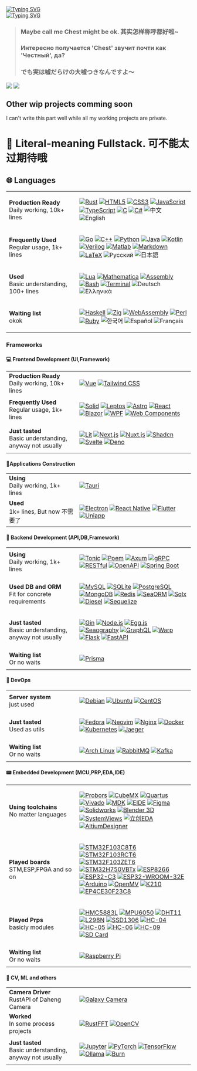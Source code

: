 <div><a href="https://git.io/typing-svg"><img src="https://readme-typing-svg.herokuapp.com?font=Fira+Code&size=24&pause=1000&color=A9A9A9&repeat=false&width=480&lines=%E2%9D%A4%E5%96%80%E5%95%A6%E5%96%80%E5%95%A6%E6%B5%81%E8%BD%AC%E5%BE%80%E5%A4%8D%E7%9A%84%E5%AD%A3%E8%8A%82+++%E4%B8%8E%E4%BD%A0%E5%B9%B6%E5%88%97%E9%9D%A2%E5%89%8D" alt="Typing SVG" /></a></div>
<div><a href="https://git.io/typing-svg"><img src="https://readme-typing-svg.herokuapp.com?font=Fira+Code&size=24&pause=1000&color=A9A9A9&repeat=false&width=480&lines=%E5%B0%B1%E8%BF%99%E6%A0%B7%E5%81%9A%E4%B8%AA%E7%99%BD%E6%97%A5%E6%A2%A6%E5%90%A7+%E6%80%8E%E4%B9%88%E6%A0%B7%E9%83%BD%E9%9A%8F%E5%AE%83%E5%8E%BB%E5%90%A7~%E2%9D%A4" alt="Typing SVG" /></a></div>

> ### Maybe call me Chest might be ok. 其实怎样称呼都好啦~
> ### Интересно получается 'Chest' звучит почти как 'Честный', да? 
> ### でも実は嘘だらけの大嘘つきなんですよ～

<div>
  <img align="center"  src="https://github-readme-stats.vercel.app/api?username=zoneherobrine&theme=cobalt&show_icons=true&count_private=true" />
  <img align="center"  src="https://github-readme-stats.anuraghazra1.vercel.app/api/top-langs/?username=zoneherobrine&theme=dark&hide_border=true&no-bg=true&no-frame=true&langs_count=10"/>
</div>

## Other wip projects comming soon 
I can't write this part well while all my working projects are private.


# 🚀 Literal-meaning Fullstack. 可不能太过期待哦

<div align="left">

## 🌐 Languages

<table>
<tr>
    <td width="176px"><b>Production Ready</b><br/>Daily working, 10k+ lines</td>
    <td>
       
[![Rust](https://img.shields.io/badge/Rust%20-%23000000.svg?style=flat-square&logo=rust&logoColor=white)](https://www.rust-lang.org/)
[![HTML5](https://img.shields.io/badge/HTML5%20-%23E34F26.svg?style=flat-square&logo=html5&logoColor=white)](https://developer.mozilla.org/en-US/docs/Web/Guide/HTML/HTML5)
[![CSS3](https://img.shields.io/badge/CSS3%20-%231572B6.svg?style=flat-square&logo=css3&logoColor=white)](https://developer.mozilla.org/en-US/docs/Web/CSS)
[![JavaScript](https://img.shields.io/badge/JavaScript%20-%23F7DF1E.svg?style=flat-square&logo=javascript&logoColor=black)](https://developer.mozilla.org/en-US/docs/Web/JavaScript)
[![TypeScript](https://img.shields.io/badge/TypeScript%20-%23007ACC.svg?style=flat-square&logo=typescript&logoColor=white)](https://www.typescriptlang.org/)
[![C](https://img.shields.io/badge/C%20-%232370ED.svg?style=flat-square&logo=c&logoColor=white)](https://en.cppreference.com/w/c)
[![C#](https://img.shields.io/badge/C%23%20-%23239120.svg?style=flat-square&logo=dotnet&logoColor=white)](https://learn.microsoft.com/en-us/dotnet/csharp/)
![中文](https://img.shields.io/badge/中文%20-%23FF0000.svg?style=flat-square&logo=china&logoColor=white)
![English](https://img.shields.io/badge/English%20-%23008080.svg?style=flat-square&logo=united-kingdom&logoColor=white)

  </td>
</tr>
<tr>
    <td><b>Frequently Used</b><br/>Regular usage, 1k+ lines</td>
    <td>
       
[![Go](https://img.shields.io/badge/Go%20-%2300ADD8.svg?style=flat-square&logo=go&logoColor=white)](https://golang.org/)
[![C++](https://img.shields.io/badge/C++%20-%2300599C.svg?style=flat-square&logo=c%2B%2B&logoColor=white)](https://isocpp.org/)
[![Python](https://img.shields.io/badge/Python%20-%2314354C.svg?style=flat-square&logo=python&logoColor=white)](https://www.python.org/)
[![Java](https://img.shields.io/badge/Java%20-%23007396.svg?style=flat-square&logo=java&logoColor=white)](https://www.java.com/)
[![Kotlin](https://img.shields.io/badge/Kotlin%20-%230095D5.svg?style=flat-square&logo=kotlin&logoColor=white)](https://kotlinlang.org/)
[![Verilog](https://img.shields.io/badge/Verilog%20-%23000000.svg?style=flat-square&logo=vdhl&logoColor=white)](https://en.wikipedia.org/wiki/Verilog)
[![Matlab](https://img.shields.io/badge/Matlab%20-%23007ACC.svg?style=flat-square&logo=mathworks&logoColor=white)](https://www.mathworks.com/products/matlab.html)
[![Markdown](https://img.shields.io/badge/Markdown%20-%23000000.svg?style=flat-square&logo=markdown&logoColor=white)](https://www.markdownguide.org/)
[![LaTeX](https://img.shields.io/badge/LaTeX%20-%23008080.svg?style=flat-square&logo=latex&logoColor=white)](https://www.latex-project.org/)
![Русский](https://img.shields.io/badge/Русский%20-%23FF0000.svg?style=flat-square&logo=russia&logoColor=white)
![日本語](https://img.shields.io/badge/日本語%20-%23FFFFFF.svg?style=flat-square&logo=japan&logoColor=red)

  </td>
</tr>
<tr>
    <td><b>Used</b><br/>Basic understanding, 100+ lines</td>
    <td>
       
[![Lua](https://img.shields.io/badge/Lua%20-%232C2D72.svg?style=flat-square&logo=lua&logoColor=white)](https://www.lua.org/)
[![Mathematica](https://img.shields.io/badge/Mathematica%20-%23DB7B2B.svg?style=flat-square&logo=wolfram&logoColor=white)](https://www.wolfram.com/mathematica/)
[![Assembly](https://img.shields.io/badge/Assembly%20-%23000000.svg?style=flat-square&logo=assembly&logoColor=white)](https://en.wikipedia.org/wiki/Assembly_language)
[![Bash](https://img.shields.io/badge/Bash%20-%234EAA25.svg?style=flat-square&logo=gnu-bash&logoColor=white)](https://www.gnu.org/software/bash/)
[![Terminal](https://img.shields.io/badge/Terminal-%23054020?style=flat-square&logo=gnu-bash&logoColor=white)](https://en.wikipedia.org/wiki/Computer_terminal)
![Deutsch](https://img.shields.io/badge/Deutsch%20-%23000000.svg?style=flat-square&logo=germany&logoColor=white)
![Ελληνικά](https://img.shields.io/badge/Ελληνικά%20-%230070C1.svg?style=flat-square&logo=greece&logoColor=white)
  </td>
</tr>
<tr>
    <td><b>Waiting list</b><br/>okok</td>
    <td>

[![Haskell](https://img.shields.io/badge/Haskell%20-%235D4F85.svg?style=flat-square&logo=haskell&logoColor=white)](https://www.haskell.org/)
[![Zig](https://img.shields.io/badge/Zig%20-%23000000.svg?style=flat-square&logo=zig&logoColor=white)](https://ziglang.org/)
[![WebAssembly](https://img.shields.io/badge/WebAssembly%20-%236649B8.svg?style=flat-square&logo=webassembly&logoColor=white)](https://webassembly.org/)
[![Perl](https://img.shields.io/badge/Perl%20-%23339478.svg?style=flat-square&logo=perl&logoColor=white)](https://www.perl.org/)
[![Ruby](https://img.shields.io/badge/Ruby%20-%23CC342D.svg?style=flat-square&logo=ruby&logoColor=white)](https://www.ruby-lang.org/en/)
![한국어](https://img.shields.io/badge/한국어%20-%230000FF.svg?style=flat-square&logo=south-korea&logoColor=white)
![Español](https://img.shields.io/badge/Español%20-%23800080.svg?style=flat-square&logo=spain&logoColor=white)
![Français](https://img.shields.io/badge/Français%20-%230073C6.svg?style=flat-square&logo=france&logoColor=white)
  </td>
</tr>
</table>




### Frameworks

#### 💻 Frontend Development (UI,Framework)

<table>
<tr>
    <td width="176px"><b>Production Ready</b><br/>Daily working, 10k+ lines</td>
    <td>

[![Vue](https://img.shields.io/badge/Vue.js%20-%234FC08D.svg?style=flat-square&logo=vue.js&logoColor=white)](https://vuejs.org/)
[![Tailwind CSS](https://img.shields.io/badge/Tailwind%20CSS%20-%2338B2AC.svg?style=flat-square&logo=tailwind-css&logoColor=white)](https://tailwindcss.com/)
    </td>
</tr>
<tr>
    <td><b>Frequently Used</b><br/>Regular usage, 1k+ lines</td>
    <td>

[![Solid](https://img.shields.io/badge/Solid%20-%232C4F7C.svg?style=flat-square&logo=solid&logoColor=white)](https://www.solidjs.com/)
[![Leptos](https://img.shields.io/badge/Leptos%20-%235749A1.svg?style=flat-square&logo=leptos&logoColor=white)](https://www.leptos.dev/)
[![Astro](https://img.shields.io/badge/Astro%20-%23FF5D01.svg?style=flat-square&logo=astro&logoColor=white)](https://astro.build/)
[![React](https://img.shields.io/badge/React%20-%2361DAFB.svg?style=flat-square&logo=react&logoColor=black)](https://react.dev/)
[![Blazor](https://img.shields.io/badge/Blazor%20-%235C2D91.svg?style=flat-square&logo=blazor&logoColor=white)](https://dotnet.microsoft.com/apps/aspnet/web-apps/blazor)
[![WPF](https://img.shields.io/badge/WPF%20-%23078C6C.svg?style=flat-square&logo=.net&logoColor=white)](https://learn.microsoft.com/en-us/dotnet/desktop/wpf/overview/)
[![Web Components](https://img.shields.io/badge/Web%20Components%20-%230076D6.svg?style=flat-square&logo=webcomponents.org&logoColor=white)](https://www.webcomponents.org/)
    </td>
</tr>
<tr>
    <td><b>Just tasted</b><br/>Basic understanding, anyway not usually</td>
    <td>

[![Lit](https://img.shields.io/badge/Lit%20-%2337B6FF.svg?style=flat-square&logo=lit&logoColor=white)](https://lit.dev/)
[![Next.js](https://img.shields.io/badge/Next.js%20-%23000000.svg?style=flat-square&logo=next.js&logoColor=white)](https://nextjs.org/)
[![Nuxt.js](https://img.shields.io/badge/Nuxt.js%20-%2300C58E.svg?style=flat-square&logo=nuxt.js&logoColor=white)](https://nuxt.com/)
[![Shadcn](https://img.shields.io/badge/Shadcn%20-%23000000.svg?style=flat-square&logo=shadcn&logoColor=white)](https://ui.shadcn.com/)
[![Svelte](https://img.shields.io/badge/Svelte%20-%23FF3E00.svg?style=flat-square&logo=svelte&logoColor=white)](https://svelte.dev/)
[![Deno](https://img.shields.io/badge/Deno%20-%23000000.svg?style=flat-square&logo=deno&logoColor=white)](https://deno.land/)
    </td>
</tr>
</table>


#### 📱Applications Construction


<table>
<tr>
    <td width="176px"><b>Using</b><br/>Daily working, 1k+ lines</td>
    <td>

[![Tauri](https://img.shields.io/badge/Tauri%20-%23A0A0A0.svg?style=flat-square&logo=tauri&logoColor=white)](https://tauri.app/)
    </td>
</tr>
<tr>
    <td><b>Used</b><br/>1k+ lines, But now 不需要了</td>
    <td>

[![Electron](https://img.shields.io/badge/Electron%20-%23478463.svg?style=flat-square&logo=electron&logoColor=white)](https://www.electronjs.org/)
[![React Native](https://img.shields.io/badge/React%20Native%20-%2361DAFB.svg?style=flat-square&logo=react&logoColor=black)](https://reactnative.dev/)
[![Flutter](https://img.shields.io/badge/Flutter%20-%2302569B.svg?style=flat-square&logo=flutter&logoColor=white)](https://flutter.dev/)
[![Uniapp](https://img.shields.io/badge/Uniapp%20-%23000000.svg?style=flat-square&logo=uniapp&logoColor=white)](https://uniapp.dcloud.io/)
    </td>
</tr>
</table>


#### 🎨 Backend Development (API,DB,Framework)

<table>
<tr>
    <td width="176px"><b>Using</b><br/>Daily working, 1k+ lines</td>
    <td>

[![Tonic](https://img.shields.io/badge/Tonic%20-%23FF6C37.svg?style=flat-square&logo=rust&logoColor=white)](https://github.com/hyperium/tonic)
[![Poem](https://img.shields.io/badge/Poem%20-%23001B44.svg?style=flat-square&logo=rust&logoColor=white)](https://github.com/poem-web/poem)
[![Axum](https://img.shields.io/badge/Axum%20-%230D1017.svg?style=flat-square&logo=rust&logoColor=white)](https://docs.rs/axum/latest/axum/)
[![gRPC](https://img.shields.io/badge/gRPC%20-%23000000.svg?style=flat-square&logo=grpc&logoColor=white)](https://grpc.io/)
[![RESTful](https://img.shields.io/badge/RESTful%20-%23009688.svg?style=flat-square&logo=rest&logoColor=white)](https://restfulapi.net/)
[![OpenAPI](https://img.shields.io/badge/OpenAPI%20-%2385EA2D.svg?style=flat-square&logo=openapi-initiative&logoColor=white)](https://www.openapis.org/)
[![Spring Boot](https://img.shields.io/badge/Spring%20Boot%20-%236DB33F.svg?style=flat-square&logo=spring-boot&logoColor=white)](https://spring.io/projects/spring-boot)
    </td>
</tr>
<tr>
    <td><b>Used DB and ORM</b><br/>Fit for concrete requirements</td>
    <td>

[![MySQL](https://img.shields.io/badge/MySQL%20-%234479A1.svg?style=flat-square&logo=mysql&logoColor=white)](https://www.mysql.com/)
[![SQLite](https://img.shields.io/badge/SQLite%20-%23003B57.svg?style=flat-square&logo=sqlite&logoColor=white)](https://www.sqlite.org/)
[![PostgreSQL](https://img.shields.io/badge/PostgreSQL%20-%23336791.svg?style=flat-square&logo=postgresql&logoColor=white)](https://www.postgresql.org/)
[![MongoDB](https://img.shields.io/badge/MongoDB%20-%2347A248.svg?style=flat-square&logo=mongodb&logoColor=white)](https://www.mongodb.com/)
[![Redis](https://img.shields.io/badge/Redis%20-%23DC382D.svg?style=flat-square&logo=redis&logoColor=white)](https://redis.io/)
[![SeaORM](https://img.shields.io/badge/SeaORM%20-%230D1017.svg?style=flat-square&logo=rust&logoColor=white)](https://www.sea-ql.org/SeaORM/)
[![Sqlx](https://img.shields.io/badge/Sqlx%20-%23000000.svg?style=flat-square&logo=rust&logoColor=white)](https://github.com/launchbadge/sqlx)
[![Diesel](https://img.shields.io/badge/Diesel%20-%23000000.svg?style=flat-square&logo=rust&logoColor=white)](https://diesel.rs/)
[![Sequelize](https://img.shields.io/badge/Sequelize%20-%2352B0E7.svg?style=flat-square&logo=sequelize&logoColor=white)](https://sequelize.org/)
    </td>
</tr>

<tr>
 <td><b>Just tasted</b><br/>Basic understanding, anyway not usually</td>
    <td>


[![Gin](https://img.shields.io/badge/Gin%20-%2300ADD8.svg?style=flat-square&logo=go&logoColor=white)](https://gin-gonic.com/)
[![Node.js](https://img.shields.io/badge/Node.js%20-%2343853D.svg?style=flat-square&logo=node.js&logoColor=white)](https://nodejs.org/)
[![Egg.js](https://img.shields.io/badge/Egg.js%20-%2330A9DE.svg?style=flat-square&logo=egg&logoColor=white)](https://www.eggjs.org/)
[![Seaography](https://img.shields.io/badge/Seaography%20-%234B32C3.svg?style=flat-square&logo=graphql&logoColor=white)](https://github.com/SeaQL/seaography)
[![GraphQL](https://img.shields.io/badge/GraphQL%20-%23E10098.svg?style=flat-square&logo=graphql&logoColor=white)](https://graphql.org/)
[![Warp](https://img.shields.io/badge/Warp%20-%23000000.svg?style=flat-square&logo=rust&logoColor=white)](https://docs.rs/warp/latest/warp/)
[![Flask](https://img.shields.io/badge/Flask%20-%23000000.svg?style=flat-square&logo=flask&logoColor=white)](https://flask.palletsprojects.com/)
[![FastAPI](https://img.shields.io/badge/FastAPI%20-%23009688.svg?style=flat-square&logo=fastapi&logoColor=white)](https://fastapi.tiangolo.com/)
    </td>
</tr>
<tr>
    <td><b>Waiting list</b><br/>Or no waits</td>
    <td>

    
[![Prisma](https://img.shields.io/badge/Prisma%20-%23000000.svg?style=flat-square&logo=prisma&logoColor=white)](https://www.prisma.io/)
    </td>
</tr>
</table>

#### 🔧 DevOps

<table>
<tr>
    <td width="176px"><b>Server system</b><br/>just used</td>
    <td>

[![Debian](https://img.shields.io/badge/Debian%20-%23A81D33.svg?style=flat-square&logo=debian&logoColor=white)](https://www.debian.org/)
[![Ubuntu](https://img.shields.io/badge/Ubuntu%20-%23E95420.svg?style=flat-square&logo=ubuntu&logoColor=white)](https://ubuntu.com/)
[![CentOS](https://img.shields.io/badge/CentOS%20-%23262C2D.svg?style=flat-square&logo=centos&logoColor=white)](https://www.centos.org/)
    </td>
</tr>
<tr>

 <td><b>Just tasted</b><br/>Used as utils</td>
    <td>

[![Fedora](https://img.shields.io/badge/Fedora%20-%232649A5.svg?style=flat-square&logo=fedora&logoColor=white)](https://getfedora.org/)
[![Neovim](https://img.shields.io/badge/Nvim%20-%2357A143.svg?style=flat-square&logo=neovim&logoColor=white)](https://neovim.io/)
[![Nginx](https://img.shields.io/badge/Nginx%20-%23009639.svg?style=flat-square&logo=nginx&logoColor=white)](https://nginx.org/)
[![Docker](https://img.shields.io/badge/Docker%20-%232496ED.svg?style=flat-square&logo=docker&logoColor=white)](https://www.docker.com/)
[![Kubernetes](https://img.shields.io/badge/Kubernetes%20-%23326CE5.svg?style=flat-square&logo=kubernetes&logoColor=white)](https://kubernetes.io/)
[![Jaeger](https://img.shields.io/badge/Jaeger%20-%23FF6F00.svg?style=flat-square&logo=jaeger&logoColor=white)](https://www.jaegertracing.io/)
    </td>
</tr>
<tr>
    <td><b>Waiting list</b><br/>Or no waits</td>
    <td>

[![Arch Linux](https://img.shields.io/badge/Arch%20Linux%20-%231793D1.svg?style=flat-square&logo=arch-linux&logoColor=white)](https://archlinux.org/)
[![RabbitMQ](https://img.shields.io/badge/RabbitMQ%20-%23FF6600.svg?style=flat-square&logo=rabbitmq&logoColor=white)](https://www.rabbitmq.com/)
[![Kafka](https://img.shields.io/badge/Kafka%20-%23000000.svg?style=flat-square&logo=apache-kafka&logoColor=white)](https://kafka.apache.org/)
    </td>
</tr>
</table>



#### 📟 Embedded Development (MCU,PRP,EDA,IDE)


<table>
<tr>
    <td width="176px"><b>Using toolchains</b><br/>No matter languages</td>
    <td>

[![Probors](https://img.shields.io/badge/Probors%20-%23000000.svg?style=flat-square&logo=rust&logoColor=white)](https://github.com/probors/probors)
[![CubeMX](https://img.shields.io/badge/CubeMX%20-%23008080.svg?style=flat-square&logo=stmicroelectronics&logoColor=white)](https://www.st.com/en/development-tools/stm32cubemx.html)
[![Quartus](https://img.shields.io/badge/Quartus%20-%23007ACC.svg?style=flat-square&logo=intel&logoColor=white)](https://www.intel.com/content/www/us/en/products/details/fpga/development-tools/quartus-prime.html)
[![Vivado](https://img.shields.io/badge/Vivado%20-%23E01F27.svg?style=flat-square&logo=xilinx&logoColor=white)](https://www.xilinx.com/products/design-tools/vivado.html)
[![MDK](https://img.shields.io/badge/MDK%20-%23008080.svg?style=flat-square&logo=arm&logoColor=white)](https://www2.keil.com/mdk5/)
[![EIDE](https://img.shields.io/badge/EIDE%20-%23007ACC.svg?style=flat-square&logo=visual-studio-code&logoColor=white)](https://github.com/github0null/eide)
[![Figma](https://img.shields.io/badge/Figma%20-%23F24E1E.svg?style=flat-square&logo=figma&logoColor=white)](https://www.figma.com/)
[![Solidworks](https://img.shields.io/badge/Solidworks%20-%23FF0000.svg?style=flat-square&logo=dassaultsystemes&logoColor=white)](https://www.solidworks.com/)
[![Blender 3D](https://img.shields.io/badge/Blender%203D%20-%23F5792A.svg?style=flat-square&logo=blender&logoColor=white)](https://www.blender.org/)
[![SystemViews](https://img.shields.io/badge/SystemViews%20-%230066CC.svg?style=flat-square&logo=systemviews&logoColor=white)](https://systemviews.com/)
[![立创EDA](https://img.shields.io/badge/立创EDA%20-%2300A652.svg?style=flat-square&logo=lceda&logoColor=white)](https://lceda.cn/)
[![AltiumDesigner](https://img.shields.io/badge/AltiumDesigner%20-%23A5915F.svg?style=flat-square&logo=altium-designer&logoColor=white)](https://www.altium.com/)
    </td>
</tr>
<tr>
    <td><b>Played boards</b><br/>STM,ESP,FPGA and so on</td>
    <td>

[![STM32F103C8T6](https://img.shields.io/badge/STM32F103C8T6%20-%23008080.svg?style=flat-square&logo=stmicroelectronics&logoColor=white)](https://www.st.com/)
[![STM32F103RCT6](https://img.shields.io/badge/STM32F103RCT6%20-%23008080.svg?style=flat-square&logo=stmicroelectronics&logoColor=white)](https://www.st.com/)
[![STM32F103ZET6](https://img.shields.io/badge/STM32F103ZET6%20-%23008080.svg?style=flat-square&logo=stmicroelectronics&logoColor=white)](https://www.st.com/)
[![STM32H750VBTx](https://img.shields.io/badge/STM32H750VBTx%20-%23008080.svg?style=flat-square&logo=stmicroelectronics&logoColor=white)](https://www.st.com/)
[![ESP8266](https://img.shields.io/badge/ESP8266%20-%231DBF73.svg?style=flat-square&logo=espressif&logoColor=white)](https://www.espressif.com/)
[![ESP32-C3](https://img.shields.io/badge/ESP32--C3%20-%231DBF73.svg?style=flat-square&logo=espressif&logoColor=white)](https://www.espressif.com/)
[![ESP32-WROOM-32E](https://img.shields.io/badge/ESP32--WROOM--32E%20-%231DBF73.svg?style=flat-square&logo=espressif&logoColor=white)](https://www.espressif.com/)
[![Arduino](https://img.shields.io/badge/Arduino%20-%2300979D.svg?style=flat-square&logo=Arduino&logoColor=white)](https://www.arduino.cc/)
[![OpenMV](https://img.shields.io/badge/OpenMV%20-%23FF0000.svg?style=flat-square&logo=opencv&logoColor=white)](https://openmv.io/)
[![K210](https://img.shields.io/badge/K210%20-%23000000.svg?style=flat-square&logo=chip&logoColor=white)](https://kendryte.com/)
[![EP4CE30F23C8](https://img.shields.io/badge/EP4CE30F23C8%20-%230071C5.svg?style=flat-square&logo=intel&logoColor=white)](https://www.intel.com/content/www/us/en/products/details/fpga.html)
    </td>
</tr>
<tr>
    <td><b>Played Prps</b><br/>basicly modules</td>
    <td>

[![HMC5883L](https://img.shields.io/badge/HMC5883L%20-%234FC3F7.svg?style=flat-square&logo=compass&logoColor=white)](https://www.adafruit.com/product/1746)
[![MPU6050](https://img.shields.io/badge/MPU6050%20-%23E57373.svg?style=flat-square&logo=gyroscope&logoColor=white)](https://invensense.tdk.com/products/motion-tracking/6-axis/mpu-6050/)
[![DHT11](https://img.shields.io/badge/DHT11%20-%23007ACC.svg?style=flat-square&logo=temperature-sensor&logoColor=white)](https://www.adafruit.com/product/386)
[![L298N](https://img.shields.io/badge/L298N%20-%2367934F.svg?style=flat-square&logo=motor-control&logoColor=white)](https://www.st.com/en/motor-drivers/l298.html)
[![SSD1306](https://img.shields.io/badge/SSD1306%20-%233C3C3C.svg?style=flat-square&logo=oled&logoColor=white)](https://cdn-shop.adafruit.com/datasheets/SSD1306.pdf)
[![HC-04](https://img.shields.io/badge/HC--04%20-%234FC3F7.svg?style=flat-square&logo=bluetooth&logoColor=white)](https://components101.com/wireless/hc-04-bluetooth-module)
[![HC-05](https://img.shields.io/badge/HC--05%20-%234FC3F7.svg?style=flat-square&logo=bluetooth&logoColor=white)](https://components101.com/wireless/hc-05-bluetooth-module)
[![HC-06](https://img.shields.io/badge/HC--06%20-%234FC3F7.svg?style=flat-square&logo=bluetooth&logoColor=white)](https://components101.com/wireless/hc-06-bluetooth-module)
[![HC-09](https://img.shields.io/badge/HC--09%20-%234FC3F7.svg?style=flat-square&logo=bluetooth&logoColor=white)](https://components101.com/wireless/hc-09-bluetooth-module)
[![SD Card](https://img.shields.io/badge/SD%20Card%20-%2367934F.svg?style=flat-square&logo=sd-card&logoColor=white)](https://www.sdcard.org/)
    </td>
</tr>
<tr>
    <td><b>Waiting list</b><br/>Or no waits</td>
    <td>

[![Raspberry Pi](https://img.shields.io/badge/Raspberry%20Pi%20-%23C51A4A.svg?style=flat-square&logo=Raspberry-Pi&logoColor=white)](https://www.raspberrypi.org/)
    </td>
</tr>
</table>


#### 🧠 CV, ML and others


<table>
<tr>
    <td width="176px"><b>Camera Driver</b><br/>RustAPI of Daheng Camera</td>
    <td>


[![Galaxy Camera](https://img.shields.io/badge/Galaxy%20Camera%20-%23A3A3A3.svg?style=flat-square&logo=camera&logoColor=white)](https://crates.io/crates/gxci)
    </td>
</tr>
<tr>

 <td><b>Worked</b><br/>In some process projects</td>
    <td>


[![RustFFT](https://img.shields.io/badge/RustFFT%20-%23000000.svg?style=flat-square&logo=rust&logoColor=white)](https://docs.rs/rustfft/)
[![OpenCV](https://img.shields.io/badge/OpenCV%20-%235C3EE8.svg?style=flat-square&logo=opencv&logoColor=white)](https://opencv.org/)
    </td>
</tr>
<tr>
    <td><b>Just tasted</b><br/>Basic understanding, anyway not usually</td>
    <td>


[![Jupyter](https://img.shields.io/badge/Jupyter%20-%23F37626.svg?style=flat-square&logo=jupyter&logoColor=white)](https://jupyter.org/)
[![PyTorch](https://img.shields.io/badge/PyTorch%20-%23EE4C2C.svg?style=flat-square&logo=pytorch&logoColor=white)](https://pytorch.org/)
[![TensorFlow](https://img.shields.io/badge/TensorFlow%20-%23FF6F00.svg?style=flat-square&logo=tensorflow&logoColor=white)](https://www.tensorflow.org/)
[![Ollama](https://img.shields.io/badge/Ollama%20-%23000000.svg?style=flat-square&logo=llama&logoColor=white)](https://ollama.ai/)
[![Burn](https://img.shields.io/badge/Burn%20-%23FF4F64.svg?style=flat-square&logo=rust&logoColor=white)](https://github.com/burn-rs/burn)
    </td>
</tr>
</table>


